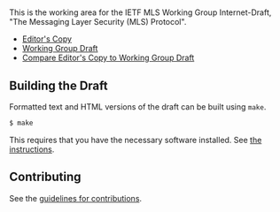 # 

This is the working area for the IETF MLS Working Group Internet-Draft, "The Messaging Layer Security (MLS) Protocol".

* [Editor's Copy](https://github.com/mlswg/mls-protocol/blob/master/draft-ietf-mls-protocol.md)
* [Working Group Draft](https://tools.ietf.org/html/draft-ietf-mls-protocol)
* [Compare Editor's Copy to Working Group Draft](https://github.com/mlswg/mls-protocol/compare/draft-ietf-mls-protocol-00...master)

## Building the Draft

Formatted text and HTML versions of the draft can be built using `make`.

```sh
$ make
```

This requires that you have the necessary software installed.  See
[the instructions](https://github.com/martinthomson/i-d-template/blob/master/doc/SETUP.md).


## Contributing

See the
[guidelines for contributions](https://github.com/mlswg/mls-protocol/blob/master/CONTRIBUTING.md).
